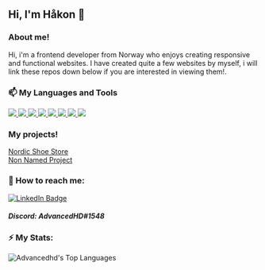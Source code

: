 ## Hi, I'm Håkon 👋

### About me!
Hi, i'm a frontend developer from Norway who enjoys creating responsive and functional websites. 
I have created quite a few websites by myself, i will link these repos down below if you are interested in viewing them!. 


### 📫 My Languages and Tools
<div id="badges"> 
  <a href="https://www.w3schools.com/html/html_intro.asp" target=”_blank”>
    <img src="https://img.shields.io/badge/HTML5-E34F26?style=for-the-badge&logo=html5&logoColor=white" />
  </a> 
  <a href="https://www.w3schools.com/css/" target=”_blank”>
    <img src="	https://img.shields.io/badge/CSS3-1572B6?style=for-the-badge&logo=css3&logoColor=white" />
  </a> 
  <a href="https://www.javascript.com/" target=”_blank”>
    <img src="https://img.shields.io/badge/JavaScript-323330?style=for-the-badge&logo=javascript&logoColor=F7DF1E" />
  </a>
  <a href="https://sass-lang.com/" target=”_blank”>
    <img src="	https://img.shields.io/badge/Sass-CC6699?style=for-the-badge&logo=sass&logoColor=white" />
  </a>
  <a href="https://www.typescriptlang.org/" target=”_blank”>
    <img src="https://img.shields.io/badge/TypeScript-007ACC?style=for-the-badge&logo=typescript&logoColor=white" />
  </a>    
  <a href="https://reactjs.org/" target=”_blank”>
    <img src="	https://img.shields.io/badge/React-20232A?style=for-the-badge&logo=react&logoColor=61DAFB" />
  </a>
  <a href="https://getbootstrap.com/" target=”_blank”>
    <img src="https://img.shields.io/badge/Bootstrap-563D7C?style=for-the-badge&logo=bootstrap&logoColor=white" />
  </a> 
  <a href="https://styled-components.com/" target=”_blank”>
    <img src="https://img.shields.io/badge/styled--components-DB7093?style=for-the-badge&logo=styled-components&logoColor=white" />
  </a>
</div>


### My projects!
[Nordic Shoe Store](https://github.com/Advancedhd/nordic-shoe-store)<br/>
[Non Named Project](https://github.com/Noroff-FEU-Assignments/js-frameworks-course-assignment-Advancedhd)




### 💬 How to reach me:

<div id="badges">
  <a href="https://www.linkedin.com/in/håkon-volden-019054b4/">
    <img src="https://img.shields.io/badge/LinkedIn-blue?style=for-the-badge&logo=linkedin&logoColor=white" alt="LinkedIn Badge"/>
  </a>
    <h5> Discord: AdvancedHD#1548</h5>
</div>

### ⚡ My Stats:
<img align="left" alt="Advancedhd's Top Languages" src="https://github-readme-stats.vercel.app/api/top-langs/?username=Advancedhd&theme=dark" />

<!--
**Advancedhd/Advancedhd** is a ✨ _special_ ✨ repository because its `README.md` (this file) appears on your GitHub profile.

Here are some ideas to get you started:

- 🔭 I’m currently working on ...
- 🌱 I’m currently learning ...
- 👯 I’m looking to collaborate on ...
- 🤔 I’m looking for help with ...
- 💬 Ask me about ...
- 📫 How to reach me: ...
- 😄 Pronouns: ...
- ⚡ Fun fact: ...
-->
